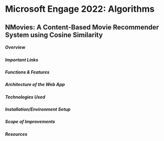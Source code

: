 # Microsoft Engage 2022: Algorithms
## NMovies: A Content-Based Movie Recommender System using Cosine Similarity
##### Overview
##### Important Links
##### Functions & Features 
##### Architecture of the Web App
##### Technologies Used
##### Installation/Environment Setup
##### Scope of Improvements
##### Resources
